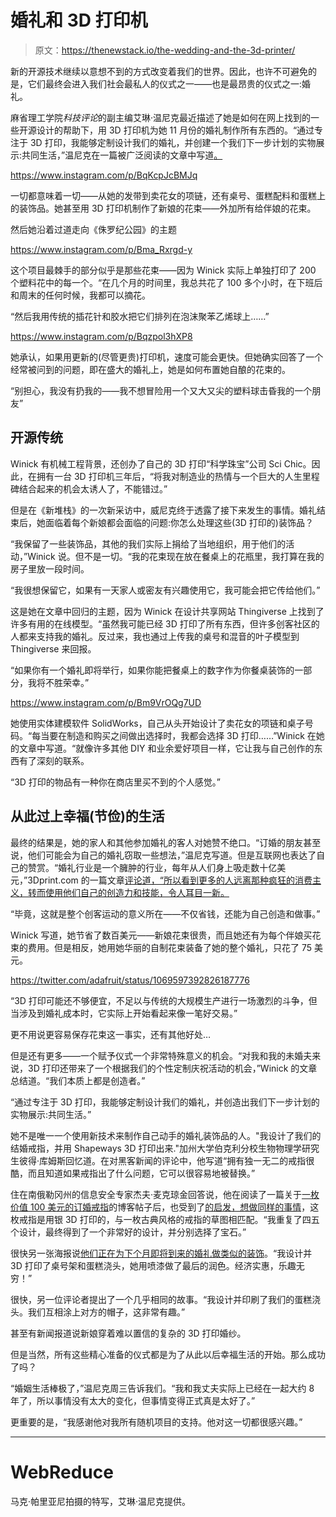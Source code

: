 # 婚礼和 3D 打印机

> 原文：<https://thenewstack.io/the-wedding-and-the-3d-printer/>

新的开源技术继续以意想不到的方式改变着我们的世界。因此，也许不可避免的是，它们最终会进入我们社会最私人的仪式之一——也是最昂贵的仪式之一:婚礼。

麻省理工学院*科技评论*的副主编艾琳·温尼克最近描述了她是如何在网上找到的一些开源设计的帮助下，用 3D 打印机为她 11 月份的婚礼制作所有东西的。“通过专注于 3D 打印，我能够定制设计我们的婚礼，并创建一个我们下一步计划的实物展示:共同生活，”温尼克在一篇被广泛阅读的文章中写道[。](https://www.technologyreview.com/s/612486/i-3-d-printed-every-bit-of-my-weddingincluding-my-bouquet/)

https://www.instagram.com/p/BqKcpJcBMJq

一切都意味着一切——从她的发带到卖花女的项链，还有桌号、蛋糕配料和蛋糕上的装饰品。她甚至用 3D 打印机制作了新娘的花束——外加所有给伴娘的花束。

然后她沿着过道走向《侏罗纪公园》的主题

https://www.instagram.com/p/Bma_Rxrgd-y

这个项目最棘手的部分似乎是那些花束——因为 Winick 实际上单独打印了 200 个塑料花中的每一个。“在几个月的时间里，我总共花了 100 多个小时，在下班后和周末的任何时候，我都可以摘花。

“然后我用传统的插花针和胶水把它们排列在泡沫聚苯乙烯球上……”

https://www.instagram.com/p/Bqzpol3hXP8

她承认，如果用更新的(尽管更贵)打印机，速度可能会更快。但她确实回答了一个经常被问到的问题，即在盛大的婚礼上，她是如何布置她自酿的花束的。

“别担心，我没有扔我的——我不想冒险用一个又大又尖的塑料球击昏我的一个朋友”

## 开源传统

Winick 有机械工程背景，还创办了自己的 3D 打印“科学珠宝”公司 Sci Chic。因此，在拥有一台 3D 打印机三年后，“将我对制造业的热情与一个巨大的人生里程碑结合起来的机会太诱人了，不能错过。”

但是在《新堆栈》的一次新采访中，威尼克终于透露了接下来发生的事情。婚礼结束后，她面临着每个新娘都会面临的问题:你怎么处理这些(3D 打印的)装饰品？

“我保留了一些装饰品，其他的我们实际上捐给了当地组织，用于他们的活动，”Winick 说。但不是一切。“我的花束现在放在餐桌上的花瓶里，我打算在我的房子里放一段时间。

“我很想保留它，如果有一天家人或密友有兴趣使用它，我可能会把它传给他们。”

这是她在文章中回归的主题，因为 Winick 在设计共享网站 Thingiverse 上找到了许多有用的在线模型。“虽然我可能已经 3D 打印了所有东西，但许多创客社区的人都来支持我的婚礼。反过来，我也通过上传我的桌号和混音的叶子模型到 Thingiverse 来回报。

“如果你有一个婚礼即将举行，如果你能把餐桌上的数字作为你餐桌装饰的一部分，我将不胜荣幸。”

https://www.instagram.com/p/Bm9VrOQg7UD

她使用实体建模软件 SolidWorks，自己从头开始设计了卖花女的项链和桌子号码。“每当要在制造和购买之间做出选择时，我都会选择 3D 打印……”Winick 在她的文章中写道。“就像许多其他 DIY 和业余爱好项目一样，它让我与自己创作的东西有了深刻的联系。

“3D 打印的物品有一种你在商店里买不到的个人感觉。”

## 从此过上幸福(节俭)的生活

最终的结果是，她的家人和其他参加婚礼的客人对她赞不绝口。“订婚的朋友甚至说，他们可能会为自己的婚礼窃取一些想法，”温尼克写道。但是互联网也表达了自己的赞赏。“婚礼行业是一个臃肿的行业，每年从人们身上吸走数十亿美元，”3Dprint.com 的一篇文章[评论道，“所以看到更多的人远离那种疯狂的消费主义，转而使用他们自己的创造力和技能，令人耳目一新。](https://3dprint.com/230848/3d-printing-a-wedding/)

“毕竟，这就是整个创客运动的意义所在——不仅省钱，还能为自己创造和做事。”

Winick 写道，她节省了数百美元——新娘花束很贵，而且她还有为每个伴娘买花束的费用。但是相反，她用她华丽的自制花束装备了她的整个婚礼，只花了 75 美元。

https://twitter.com/adafruit/status/1069597392826187776

“3D 打印可能还不够便宜，不足以与传统的大规模生产进行一场激烈的斗争，但当涉及到婚礼成本时，它实际上开始看起来像一笔好交易。”

更不用说更容易保存花束这一事实，还有其他好处…

但是还有更多——一个赋予仪式一个非常特殊意义的机会。“对我和我的未婚夫来说，3D 打印还带来了一个根据我们的个性定制庆祝活动的机会，”Winick 的文章总结道。“我们本质上都是创造者。”

“通过专注于 3D 打印，我能够定制设计我们的婚礼，并创造出我们下一步计划的实物展示:共同生活。”

她不是唯一一个使用新技术来制作自己动手的婚礼装饰品的人。"我设计了我们的结婚戒指，并用 Shapeways 3D 打印出来."加州大学伯克利分校生物物理学研究生彼得·库姆斯回忆道。在对黑客新闻的评论中，他写道“拥有独一无二的戒指很酷，而且知道如果戒指出了什么问题，它可以很容易地被替换。”

住在南俄勒冈州的信息安全专家杰夫·麦克琼金回答说，他在阅读了一篇关于[一枚价值 100 美元的订婚戒指](https://christian.gen.co/ring)的博客帖子后，也受到了[的启发，想做同样的事情](https://news.ycombinator.com/item?id=18574130)，这枚戒指是用银 3D 打印的，与一枚古典风格的戒指的草图相匹配。“我重复了四五个设计，最终得到了一个非常好的设计，并分别选择了宝石。”

很快另一张海报说[他们正在为下个月即将到来的婚礼做类似的装饰](https://news.ycombinator.com/item?id=18571800)。“我设计并 3D 打印了桌号架和蛋糕浇头，她用喷漆做了最后的润色。经济实惠，乐趣无穷！”

很快，另一位评论者提出了一个几乎相同的故事。“我设计并印刷了我们的蛋糕浇头。我们互相涂上对方的帽子，这非常有趣。”

甚至有新闻报道说新娘穿着难以置信的复杂的 3D 打印婚纱。

但是当然，所有这些精心准备的仪式都是为了从此以后幸福生活的开始。那么成功了吗？

“婚姻生活棒极了，”温尼克周三告诉我们。“我和我丈夫实际上已经在一起大约 8 年了，所以事情没有太大的变化，但事情变得正式真是太好了。”

更重要的是，“我感谢他对我所有随机项目的支持。他对这一切都很感兴趣。”

* * *

# WebReduce

马克·帕里亚尼拍摄的特写，艾琳·温尼克提供。

<svg xmlns:xlink="http://www.w3.org/1999/xlink" viewBox="0 0 68 31" version="1.1"><title>Group</title> <desc>Created with Sketch.</desc></svg>